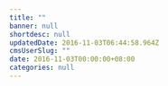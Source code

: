```yaml
---
title: ""
banner: null
shortdesc: null
updatedDate: 2016-11-03T06:44:58.964Z
cmsUserSlug: ""
date: 2016-11-03T00:00:00+08:00
categories: null
---
```



